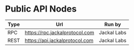 # Public API Nodes

| Type | Url                            | Run by      |
|------|--------------------------------|-------------|
| RPC  | https://rpc.jackalprotocol.com | Jackal Labs |
| REST | https://api.jackalprotocol.com | Jackal Labs |